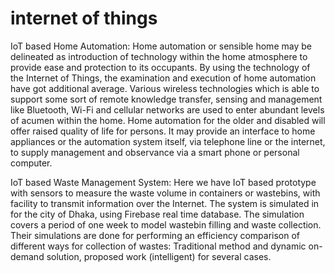 # internet of things

IoT based Home Automation: Home automation or sensible home may be delineated as introduction of technology within the home atmosphere to provide ease and protection to its occupants. By using the technology of the Internet of Things, the examination and execution of home automation have got additional average. Various wireless technologies which is able to support some sort of remote knowledge transfer, sensing and management like Bluetooth, Wi-Fi and cellular networks are used to enter abundant levels of acumen within the home. Home automation for the older and disabled will offer raised quality of life for persons. It may provide an interface to home appliances or the automation system itself, via telephone line or the internet, to supply management and observance via a smart phone or personal computer.


IoT based Waste Management System: Here we have IoT based prototype with sensors to measure the waste volume in containers or wastebins, with facility to transmit information over the Internet. The system is simulated in for the city of Dhaka, using Firebase real time database. The simulation covers a period of one week to model wastebin filling and waste collection. Their simulations are done for performing an efficiency comparison of different ways for collection of wastes: Traditional method and dynamic on-demand solution, proposed work (intelligent) for several cases.
